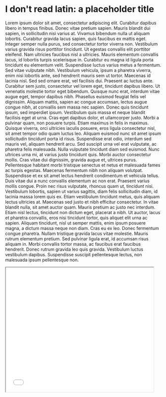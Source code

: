 # I don't read latin: a placeholder title

Lorem ipsum dolor sit amet, consectetur adipiscing elit. Curabitur dapibus libero in tempus finibus. Donec vitae pretium sapien. Mauris blandit dui sapien, in sollicitudin nisi varius at. Vivamus bibendum nulla ut aliquam lobortis. Curabitur gravida lacus sapien, quis faucibus ex mattis eget. Integer semper nulla purus, sed consectetur tortor viverra non. Vestibulum varius gravida risus porttitor tincidunt. Ut egestas convallis elit porttitor eleifend. Nam ultricies faucibus nisl a ultricies. Mauris elementum convallis lacus, id lobortis turpis scelerisque in. Curabitur eu magna id ligula porta tincidunt eu elementum velit. Suspendisse luctus varius metus a fermentum. Sed vitae vulputate nibh. Vestibulum vehicula, ipsum a pharetra viverra, enim nisi lobortis ante, sed hendrerit mauris sem ut tortor. Maecenas id lacinia nisl. Sed sed ornare erat, vel facilisis dui. Praesent ac luctus ante. Curabitur sem justo, consectetur vel lorem eget, tincidunt dapibus libero. Ut venenatis molestie tortor eget bibendum. Quisque nunc erat, interdum vitae augue eget, tempor dapibus nibh. Phasellus euismod feugiat felis vel dignissim. Aliquam mattis, sapien ac congue accumsan, lectus augue congue nibh, at convallis sem massa nec sapien. Donec quis tincidunt ipsum, sed imperdiet ipsum. Vestibulum quis massa et neque blandit facilisis eget at urna. Cras eget dapibus dolor, et ullamcorper justo. Morbi a pulvinar quam, non posuere turpis. Etiam maximus in felis in maximus. Quisque viverra, orci ultricies iaculis posuere, eros ligula consectetur nisl, sit amet tempor odio quam luctus leo. Aliquam euismod nunc sit amet ipsum sollicitudin tincidunt porta id risus. Suspendisse erat odio, interdum sed mauris vel, aliquam hendrerit arcu. Sed suscipit urna vel erat vulputate, ac pharetra felis malesuada. Nulla vulputate tincidunt diam sed euismod. Nunc ultrices urna mi, at varius justo tincidunt quis. Morbi auctor consectetur mollis. Cras vitae dui dignissim, gravida augue et, ultrices purus. Pellentesque habitant morbi tristique senectus et netus et malesuada fames ac turpis egestas. Maecenas fermentum nibh non aliquam volutpat. Suspendisse et ex sit amet lectus hendrerit condimentum et vehicula tellus. Duis vitae dui a nunc convallis elementum ac non erat. Praesent varius mollis congue. Proin nec risus vulputate, rhoncus quam ut, tincidunt nisi. Vestibulum lobortis, sapien ut varius sagittis, diam felis sollicitudin diam, id lacinia massa lorem quis ex. Etiam vestibulum tincidunt metus, quis aliquam lectus ultricies at. Maecenas sed justo et nibh efficitur consectetur. In vitae blandit nulla, sit amet auctor quam. Mauris pretium ac justo nec interdum. Etiam nisl lectus, tincidunt non dictum eget, placerat a nibh. Ut auctor, lacus et pharetra convallis, eros nisi tincidunt tortor, quis aliquet elit urna ac sapien. Aliquam tincidunt, nisl ut semper mattis, enim ipsum posuere magna, a dictum massa neque non diam. Cras eu ex leo. Donec fermentum congue pharetra. Nullam tristique gravida lacus vitae molestie. Mauris rutrum elementum pretium. Sed pulvinar ligula erat, id accumsan risus aliquam in. Morbi convallis tortor massa, ac faucibus erat faucibus hendrerit. Donec rutrum gravida leo quis gravida. Vestibulum luctus vestibulum dapibus. Suspendisse suscipit pellentesque lectus, non malesuada ipsum pellentesque non. 

<iframe style='width: 477px; height: 402px;' src='//voyant-tools.org/tool/Cirrus/?visible=25&corpus=7ff2586b466f328db277a721129dcf6d'></iframe>
